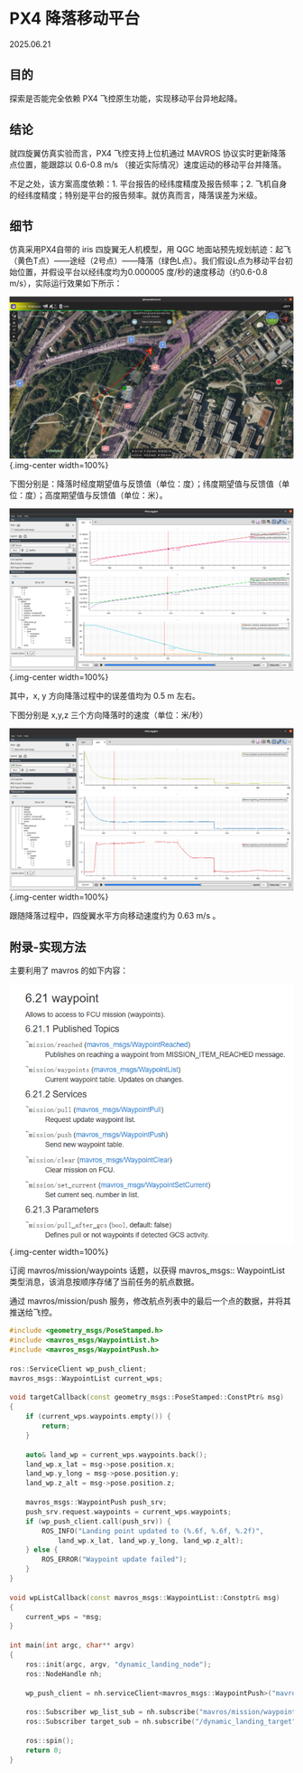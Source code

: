 # PX4 降落移动平台

2025.06.21

## 目的

探索是否能完全依赖 PX4 飞控原生功能，实现移动平台异地起降。

## 结论

就四旋翼仿真实验而言，PX4 飞控支持上位机通过 MAVROS 协议实时更新降落点位置，能跟踪以 0.6-0.8 m/s （接近实际情况）速度运动的移动平台并降落。

不足之处，该方案高度依赖：1. 平台报告的经纬度精度及报告频率；2. 飞机自身的经纬度精度；特别是平台的报告频率。就仿真而言，降落误差为米级。

## 细节

仿真采用PX4自带的 iris 四旋翼无人机模型，用 QGC 地面站预先规划航迹：起飞（黄色T点）——途经（2号点）——降落（绿色L点）。我们假设L点为移动平台初始位置，并假设平台以经纬度均为0.000005 度/秒的速度移动（约0.6-0.8 m/s），实际运行效果如下所示：

![](./PX4降落移动平台.assets/QGC效果.png){.img-center width=100%}

下图分别是：降落时经度期望值与反馈值（单位：度）；纬度期望值与反馈值（单位：度）；高度期望值与反馈值（单位：米）。

![](./PX4降落移动平台.assets/降落时的经纬度和高度.png){.img-center width=100%}

其中，x, y 方向降落过程中的误差值均为 0.5 m 左右。

下图分别是 x,y,z 三个方向降落时的速度（单位：米/秒）

![](./PX4降落移动平台.assets/降落时的速度.png){.img-center width=100%}

跟随降落过程中，四旋翼水平方向移动速度约为 0.63 m/s 。

## 附录-实现方法

主要利用了 mavros 的如下内容：

![](./PX4降落移动平台.assets/mavros截图.png){.img-center width=100%}

订阅 mavros/mission/waypoints 话题，以获得 mavros_msgs:: WaypointList 类型消息，该消息按顺序存储了当前任务的航点数据。

通过 mavros/mission/push 服务，修改航点列表中的最后一个点的数据，并将其推送给飞控。

```cpp
#include <geometry_msgs/PoseStamped.h>
#include <mavros_msgs/WaypointList.h>
#include <mavros_msgs/WaypointPush.h>

ros::ServiceClient wp_push_client;
mavros_msgs::WaypointList current_wps;

void targetCallback(const geometry_msgs::PoseStamped::ConstPtr& msg)
{
	if (current_wps.waypoints.empty()) {
		return;
	}
	
	auto& land_wp = current_wps.waypoints.back();
	land_wp.x_lat = msg->pose.position.x;
	land_wp.y_long = msg->pose.position.y;
	land_wp.z_alt = msg->pose.position.z;
	
	mavros_msgs::WaypointPush push_srv;
	push_srv.request.waypoints = current_wps.waypoints;
	if (wp_push_client.call(push_srv)) {
		ROS_INFO("Landing point updated to (%.6f, %.6f, %.2f)", 
			land_wp.x_lat, land_wp.y_long, land_wp.z_alt);
	} else {
		ROS_ERROR("Waypoint update failed");
	}
}

void wpListCallback(const mavros_msgs::WaypointList::Constptr& msg)
{
	current_wps = *msg;
}

int main(int argc, char** argv)
{
	ros::init(argc, argv, "dynamic_landing_node");
	ros::NodeHandle nh;
	
	wp_push_client = nh.serviceClient<mavros_msgs::WaypointPush>("mavros/mission/push");
	
	ros::Subscriber wp_list_sub = nh.subscribe("mavros/mission/waypoints", 1, wpListCallback);
	ros::Subscriber target_sub = nh.subscribe("/dynamic_landing_target", 10, targetCallback);
	
	ros::spin();
	return 0;
}
```
